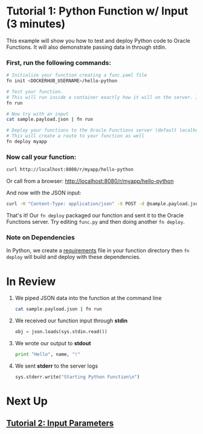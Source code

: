 # Tutorial 1: Python Function w/ Input (3 minutes)

This example will show you how to test and deploy Python code to Oracle Functions. It will also demonstrate passing data in through stdin.

### First, run the following commands:

```sh
# Initialize your function creating a func.yaml file
fn init <DOCKERHUB_USERNAME>/hello-python

# Test your function. 
# This will run inside a container exactly how it will on the server. It will also install and vendor dependencies from Gemfile
fn run

# Now try with an input
cat sample.payload.json | fn run

# Deploy your functions to the Oracle Functions server (default localhost:8080)
# This will create a route to your function as well
fn deploy myapp
```
### Now call your function:

```sh
curl http://localhost:8080/r/myapp/hello-python
```

Or call from a browser: [http://localhost:8080/r/myapp/hello-python](http://localhost:8080/r/myapp/hello-python)

And now with the JSON input:

```sh
curl -H "Content-Type: application/json" -X POST -d @sample.payload.json http://localhost:8080/r/myapp/hello-python
```

That's it! Our `fn deploy` packaged our function and sent it to the Oracle Functions server. Try editing `func.py` 
and then doing another `fn deploy`.

### Note on Dependencies

In Python, we create a [requirements](https://pip.pypa.io/en/stable/user_guide/) file in your function directory then `fn deploy` will build and deploy with these dependencies.

# In Review

1. We piped JSON data into the function at the command line
    ```sh
    cat sample.payload.json | fn run
    ```

2. We received our function input through **stdin**
    ```python
    obj = json.loads(sys.stdin.read())
    ```

3. We wrote our output to **stdout**
    ```python
    print "Hello", name, "!"
    ```

4. We sent **stderr** to the server logs
    ```python
    sys.stderr.write("Starting Python Function\n")
    ```


# Next Up
## [Tutorial 2: Input Parameters](examples/tutorial/params)

